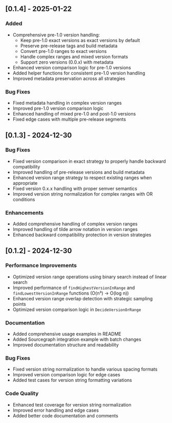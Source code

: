 ## [0.1.4] - 2025-01-22

### Added
- Comprehensive pre-1.0 version handling:
  - Keep pre-1.0 exact versions as exact versions by default
  - Preserve pre-release tags and build metadata
  - Convert pre-1.0 ranges to exact versions
  - Handle complex ranges and mixed version formats
  - Support zero versions (0.0.x) with metadata
- Enhanced version comparison logic for pre-1.0 versions
- Added helper functions for consistent pre-1.0 version handling
- Improved metadata preservation across all strategies

### Bug Fixes
- Fixed metadata handling in complex version ranges
- Improved pre-1.0 version comparison logic
- Enhanced handling of mixed pre-1.0 and post-1.0 versions
- Fixed edge cases with multiple pre-release segments

## [0.1.3] - 2024-12-30

### Bug Fixes
- Fixed version comparison in exact strategy to properly handle backward compatibility
- Improved handling of pre-release versions and build metadata
- Enhanced version range strategy to respect existing ranges when appropriate
- Fixed version 0.x.x handling with proper semver semantics
- Improved version string normalization for complex ranges with OR conditions

### Enhancements
- Added comprehensive handling of complex version ranges
- Improved handling of tilde arrow notation in version ranges
- Enhanced backward compatibility protection in version strategies

## [0.1.2] - 2024-12-30

### Performance Improvements
- Optimized version range operations using binary search instead of linear search
- Improved performance of `findHighestVersionInRange` and `findLowestVersionInRange` functions (O(n³) → O(log n))
- Enhanced version range overlap detection with strategic sampling points
- Optimized version comparison logic in `DecideVersionOrRange`

### Documentation
- Added comprehensive usage examples in README
- Added Sourcegraph integration example with batch changes
- Improved documentation structure and readability

### Bug Fixes
- Fixed version string normalization to handle various spacing formats
- Improved version comparison logic for edge cases
- Added test cases for version string formatting variations

### Code Quality
- Enhanced test coverage for version string normalization
- Improved error handling and edge cases
- Added better code documentation and comments
